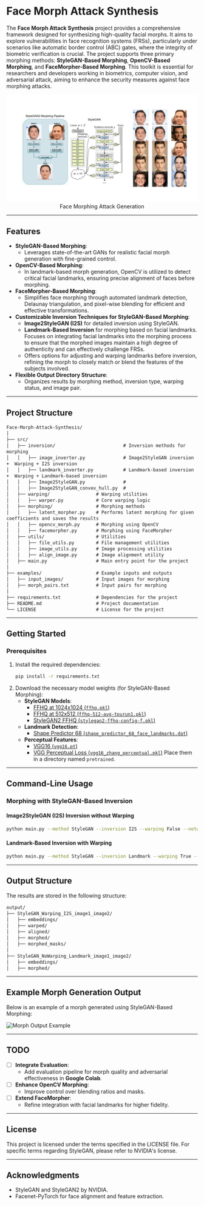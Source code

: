 
# Face Morph Attack Synthesis

The **Face Morph Attack Synthesis** project provides a comprehensive framework designed for synthesizing high-quality facial morphs. It aims to explore vulnerabilities in face recognition systems (FRSs), particularly under scenarios like automatic border control (ABC) gates, where the integrity of biometric verification is crucial. The project supports three primary morphing methods: **StyleGAN-Based Morphing**, **OpenCV-Based Morphing**, and **FaceMorpher-Based Morphing**. This toolkit is essential for researchers and developers working in biometrics, computer vision, and adversarial attack, aiming to enhance the security measures against face morphing attacks.



<p align="center">
<img src="docs/morph.gif" width="900px"/>
<br>
Face Morphing Attack Generation 
</p>


---

## Features

- **StyleGAN-Based Morphing**:
  - Leverages state-of-the-art GANs for realistic facial morph generation with fine-grained control.
- **OpenCV-Based Morphing**:
  - In landmark-based morph generation, OpenCV is utilized to detect critical facial landmarks, ensuring precise alignment of faces before morphing.
- **FaceMorpher-Based Morphing**:
  - Simplifies face morphing through automated landmark detection, Delaunay triangulation, and pixel-wise blending for efficient and effective transformations.
- **Customizable Inversion Techniques for StyleGAN-Based Morphing**:
  - **Image2StyleGAN (I2S)** for detailed inversion using StyleGAN.
  - **Landmark-Based Inversion** for morphing based on facial landmarks. Focuses on integrating facial landmarks into the morphing process to ensure that the morphed images maintain a high degree of authenticity and can effectively challenge FRSs.
  - Offers options for adjusting and warping landmarks before inversion, refining the morph to closely match or blend the features of the subjects involved.
- **Flexible Output Directory Structure**:
  - Organizes results by morphing method, inversion type, warping status, and image pair.

---

## Project Structure

```plaintext
Face-Morph-Attack-Synthesis/
│
├── src/
│   ├── inversion/                         # Inversion methods for morphing
│   │   ├── image_inverter.py              # Image2StyleGAN inversion  +  Warping + I2S inversion
│   │   ├── landmark_inverter.py           # Landmark-based inversion +  Warping + Landmark-based inversion
│   │   ├── Image2StyleGAN.py              #  
│   │   ├── Image2StyleGAN_convex_hull.py  # 
│   ├── warping/                 # Warping utilities
│   │   ├── warper.py            # Core warping logic
│   ├── morphing/                # Morphing methods
│   │   ├── latent_morpher.py    # Performs latent morphing for given coefficients and saves the results
│   │   ├── opencv_morph.py      # Morphing using OpenCV 
│   │   ├── facemorpher.py       # Morphing using FaceMorpher
│   ├── utils/                   # Utilities
│   │   ├── file_utils.py        # File management utilities
│   │   ├── image_utils.py       # Image processing utilities
│   │   ├── align_image.py       # Image alignment utility
│   ├── main.py                  # Main entry point for the project
│
├── examples/                    # Example inputs and outputs
│   ├── input_images/            # Input images for morphing
│   ├── morph_pairs.txt          # Input pairs for morphing
│
├── requirements.txt             # Dependencies for the project
├── README.md                    # Project documentation
└── LICENSE                      # License for the project
```
 
---


## Getting Started

### Prerequisites
1. Install the required dependencies:
   ```bash
   pip install -r requirements.txt
   ```
2. Download the necessary model weights (for StyleGAN-Based Morphing):
   - **StyleGAN Models**:
     - [FFHQ at 1024x1024 (`ffhq.pkl`)](https://path-to-models/ffhq.pkl)
     - [FFHQ at 512x512 (`ffhq-512-avg-tpurun1.pkl`)](https://path-to-models/ffhq-512-avg-tpurun1.pkl)
     - [StyleGAN2 FFHQ (`stylegan2-ffhq-config-f.pkl`)](https://path-to-models/stylegan2-ffhq-config-f.pkl)
   - **Landmark Detection**:
     - [Shape Predictor 68 (`shape_predictor_68_face_landmarks.dat`)](https://path-to-models/shape_predictor_68_face_landmarks.dat)
   - **Perceptual Features**:
     - [VGG16 (`vgg16.pt`)](https://path-to-models/vgg16.pt)
     - [VGG Perceptual Loss (`vgg16_zhang_perceptual.pkl`)](https://path-to-models/vgg16_zhang_perceptual.pkl)
   Place them in a directory named `pretrained`.

---

## Command-Line Usage

### Morphing with StyleGAN-Based Inversion

#### Image2StyleGAN (I2S) Inversion without Warping
```bash
python main.py --method StyleGAN --inversion I2S --warping False --network ./pretrained/ffhq.pkl --num_steps 1000 --output_dir output
```

#### Landmark-Based Inversion with Warping
```bash
python main.py --method StyleGAN --inversion Landmark --warping True --network ./pretrained/ffhq.pkl --num_steps 1000 --output_dir output
```

---

## Output Structure

The results are stored in the following structure:

```plaintext
output/
├── StyleGAN_Warping_I2S_image1_image2/
│   ├── embeddings/
│   ├── warped/
│   ├── aligned/
│   ├── morphed/
│   ├── morphed_masks/
│
├── StyleGAN_NoWarping_Landmark_image1_image2/
│   ├── embeddings/
│   ├── morphed/
```

---

## Example Morph Generation Output

Below is an example of a morph generated using StyleGAN-Based Morphing:

![Morph Output Example](path_to_your_image/morph_example.png)

---

## TODO

- [ ] **Integrate Evaluation**:
  - Add evaluation pipeline for morph quality and adversarial effectiveness in **Google Colab**.
- [ ] **Enhance OpenCV Morphing**:
  - Improve control over blending ratios and masks.
- [ ] **Extend FaceMorpher**:
  - Refine integration with facial landmarks for higher fidelity.

---

## License

This project is licensed under the terms specified in the LICENSE file. For specific terms regarding StyleGAN, please refer to NVIDIA's license.

---

## Acknowledgments

- StyleGAN and StyleGAN2 by NVIDIA.
- Facenet-PyTorch for face alignment and feature extraction.